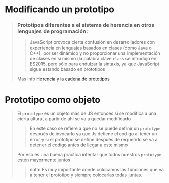 # Modificando un prototipo
>### Prototipos diferentes a el sistema de herencia en otros lenguajes de programación:
>>JavaScript provoca cierta confusión en desarrolladores con experiencia en lenguajes basados en clases (como Java o C++), por ser dinámico y no proporcionar una implementación de clases en sí mismo (la palabra clave `class` se introdujo en ES2015, pero sólo para endulzar la sintaxis, ya que JavaScript sigue estando basado en prototipos
>
>Mas info [Herencia y la cadena de prototipos](https://developer.mozilla.org/es/docs/Web/JavaScript/Herencia_y_la_cadena_de_protipos)

# Prototipo como objeto
>El ```prototype``` es un objeto más de JS entonces si se modifica a una cierta altura, a partir de ahí se va a quedar modificado
>> En este caso se refiere a que no se puede definir un ```prototype``` después de invocarlo ya que Js detiene el codigo al tener un error y si el prototipo se define después de requerirlo se va a detener el codigo antes de llegar a este mismo
>
>Por eso es una buena practica intentar que todos nuestros ```prototype``` estén mayormente juntos 
>>nota: Es muy importante donde colocamos las funciones que va a tener el prototipo y siempre colocarlas todas juntas.